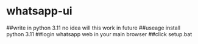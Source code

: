 # whatsapp-ui
##write in python 3.11 no idea will this work in future
##useage install python 3.11
##login whatsapp web in your main browser
##click setup.bat
